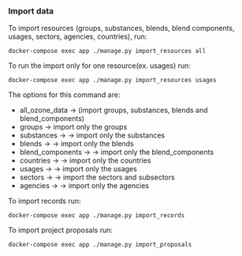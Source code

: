 ### Import data
To import resources (groups, substances, blends, blend components, usages, 
    sectors, agencies, countries), run:
```shell
docker-compose exec app ./manage.py import_resources all
```

To run the import only for one resource(ex. usages) run:
```shell
docker-compose exec app ./manage.py import_resources usages
```
The options for this command are:
- all_ozone_data -> (import groups, substances, blends and blend_components)
- groups -> import only the groups
- substances -> -> import only the substances
- blends -> -> import only the blends
- blend_components -> -> import only the blend_components
- countries -> -> import only the countries
- usages -> -> import only the usages
- sectors -> -> import the sectors and subsectors
- agencies -> -> import only the agencies

To import records run:
```shell
docker-compose exec app ./manage.py import_records
```

To import project proposals run:
```shell
docker-compose exec app ./manage.py import_proposals
```